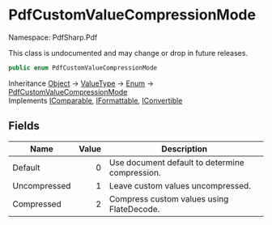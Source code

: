 # PdfCustomValueCompressionMode

Namespace: PdfSharp.Pdf

This class is undocumented and may change or drop in future releases.

```csharp
public enum PdfCustomValueCompressionMode
```

Inheritance [Object](https://docs.microsoft.com/en-us/dotnet/api/system.object) → [ValueType](https://docs.microsoft.com/en-us/dotnet/api/system.valuetype) → [Enum](https://docs.microsoft.com/en-us/dotnet/api/system.enum) → [PdfCustomValueCompressionMode](./pdfsharp.pdf.pdfcustomvaluecompressionmode)<br>
Implements [IComparable](https://docs.microsoft.com/en-us/dotnet/api/system.icomparable), [IFormattable](https://docs.microsoft.com/en-us/dotnet/api/system.iformattable), [IConvertible](https://docs.microsoft.com/en-us/dotnet/api/system.iconvertible)

## Fields

| Name | Value | Description |
| --- | --: | --- |
| Default | 0 | Use document default to determine compression. |
| Uncompressed | 1 | Leave custom values uncompressed. |
| Compressed | 2 | Compress custom values using FlateDecode. |
